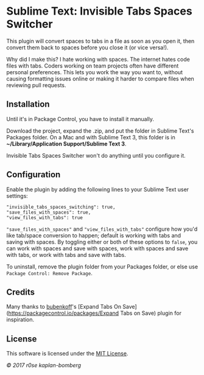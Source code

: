 
# Sublime Text: Invisible Tabs Spaces Switcher

This plugin will convert spaces to tabs in a file as soon as you open it, then convert them back to spaces before you close it (or vice versa!).

Why did I make this? I hate working with spaces. The internet hates code files with tabs. Coders working on team projects often have different personal preferences. This lets you work the way you want to, without causing formatting issues online or making it harder to compare files when reviewing pull requests.

## Installation

Until it's in Package Control, you have to install it manually.

Download the project, expand the .zip, and put the folder in Sublime Text's Packages folder. On a Mac and with Sublime Text 3, this folder is in **~/Library/Application Support/Sublime Text 3**.

Invisible Tabs Spaces Switcher won't do anything until you configure it.

## Configuration

Enable the plugin by adding the following lines to your Sublime Text user settings:

```
"invisible_tabs_spaces_switching": true,
"save_files_with_spaces": true,
"view_files_with_tabs": true
```

`"save_files_with_spaces"` and `"view_files_with_tabs"` configure how you'd like tab/space conversion to happen; default is working with tabs and saving with spaces. By toggling either or both of these options to `false`, you can work with spaces and save with spaces, work with spaces and save with tabs, or work with tabs and save with tabs.

To uninstall, remove the plugin folder from your Packages folder, or else use `Package Control: Remove Package`.

## Credits

Many thanks to [bubenkoff](https://github.com/bubenkoff)'s [Expand Tabs On Save](https://packagecontrol.io/packages/Expand Tabs on Save) plugin for inspiration.

## License

This software is licensed under the [MIT License](http://en.wikipedia.org/wiki/MIT_License).

*© 2017 r0se kaplan-bomberg*
